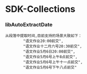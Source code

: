 # SDK-Collections

### libAutoExtractDate

```
从段落中提取时间,目前支持的场景大致如下：
        "语文作业20:00前交",
        "语文作业十二月六号20:30前交",
        "语文作业5月6日20:00前交",
        "语文作业5月6号上午8点前交",
        "语文作业5月6号上午十一点前交",
        "语文作业5月6号下午八点前交"
```

